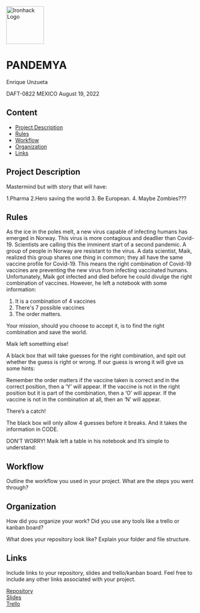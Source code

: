 <img src="https://bit.ly/2VnXWr2" alt="Ironhack Logo" width="100"/>

# PANDEMYA
Enrique Unzueta

DAFT-0822 MEXICO August 19, 2022

## Content
- [Project Description](#projectdescription) 
- [Rules](#rules)
- [Workflow](#workflow)
- [Organization](#organization)
- [Links](#links)

## Project Description

Mastermind but with story that will have:

1.Pharma
2.Hero saving the world
3. Be European.
4. Maybe Zombies???



## Rules
As the ice in the poles melt, a new virus capable of infecting humans has emerged in Norway. This virus is more contagious and deadlier than Covid-19. Scientists are calling this the imminent start of a second pandemic. A group of people in Norway are resistant to the virus. A data scientist, Maik, realized this group shares one thing in common; they all have the same vaccine profile for Covid-19. This means the right combination of Covid-19 vaccines are preventing the new virus from infecting vaccinated humans. Unfortunately, Maik got infected and died before he could divulge the right combination of vaccines. However, he left a notebook with some information:

1. It is a combination of 4 vaccines
2. There's 7 possible vaccines 
3. The order matters.

Your mission, should you choose to accept it, is to find the right combination and save the world. 

Maik left something else! 

A black box that will take guesses for the right combination, and spit out whether the guess is right or wrong. 
If our guess is wrong it will give us some hints:

Remember the order matters
if the vaccine taken is correct and in the correct position, then a ‘Y’ will appear.
If the vaccine is not in the right position but it is part of the combination, then a ‘O’ will appear.
If the vaccine is not in the combination at all, then an ‘N’ will appear.

There’s a catch! 

The black box will only allow 4 guesses before it breaks. And it takes the information in CODE. 

DON’T WORRY! Maik left a table in his notebook and It’s simple to understand:



## Workflow
Outline the workflow you used in your project. What are the steps you went through?

## Organization
How did you organize your work? Did you use any tools like a trello or kanban board?

What does your repository look like? Explain your folder and file structure.

## Links
Include links to your repository, slides and trello/kanban board. Feel free to include any other links associated with your project. 

[Repository](https://github.com/)  
[Slides](https://slides.com/)  
[Trello](https://trello.com/en)  
